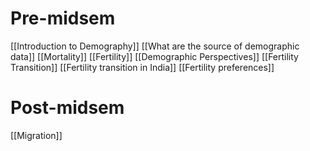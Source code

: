 # Pre-midsem
[[Introduction to Demography]] 
[[What are the source of demographic data]]
[[Mortality]] 
[[Fertility]] 
[[Demographic Perspectives]] 
[[Fertility Transition]] 
[[Fertility transition in India]] 
[[Fertility preferences]] 
# Post-midsem
[[Migration]] 